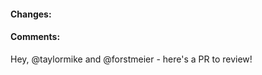<!-- Include the issue number this pull request addresses as "#### Fixes #NUMBER" -->

#### Changes:
<!-- Provide a bullet point list of the changes -->

#### Comments:
<!-- Any additional info goes here as a bullet point list; delete this section if it isn't used -->

<!-- Keep the bit below so that we get a notification to come check this PR out! -->
Hey, @taylormike and @forstmeier - here's a PR to review!
